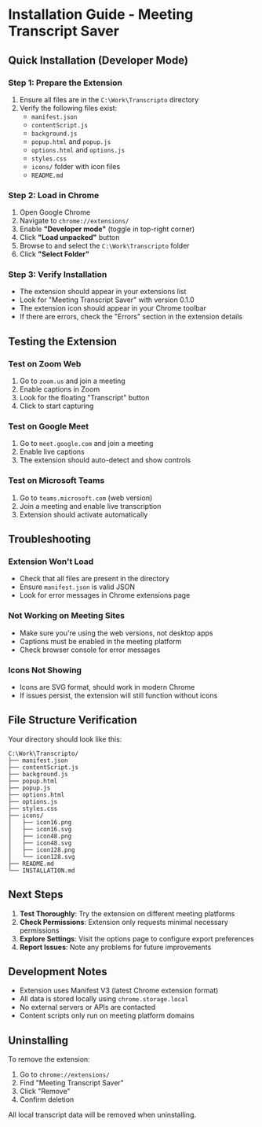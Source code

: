 # Installation Guide - Meeting Transcript Saver

## Quick Installation (Developer Mode)

### Step 1: Prepare the Extension
1. Ensure all files are in the `C:\Work\Transcripto` directory
2. Verify the following files exist:
   - `manifest.json`
   - `contentScript.js`
   - `background.js`
   - `popup.html` and `popup.js`
   - `options.html` and `options.js`
   - `styles.css`
   - `icons/` folder with icon files
   - `README.md`

### Step 2: Load in Chrome
1. Open Google Chrome
2. Navigate to `chrome://extensions/`
3. Enable **"Developer mode"** (toggle in top-right corner)
4. Click **"Load unpacked"** button
5. Browse to and select the `C:\Work\Transcripto` folder
6. Click **"Select Folder"**

### Step 3: Verify Installation
- The extension should appear in your extensions list
- Look for "Meeting Transcript Saver" with version 0.1.0
- The extension icon should appear in your Chrome toolbar
- If there are errors, check the "Errors" section in the extension details

## Testing the Extension

### Test on Zoom Web
1. Go to `zoom.us` and join a meeting
2. Enable captions in Zoom
3. Look for the floating "Transcript" button
4. Click to start capturing

### Test on Google Meet
1. Go to `meet.google.com` and join a meeting
2. Enable live captions
3. The extension should auto-detect and show controls

### Test on Microsoft Teams
1. Go to `teams.microsoft.com` (web version)
2. Join a meeting and enable live transcription
3. Extension should activate automatically

## Troubleshooting

### Extension Won't Load
- Check that all files are present in the directory
- Ensure `manifest.json` is valid JSON
- Look for error messages in Chrome extensions page

### Not Working on Meeting Sites
- Make sure you're using the web versions, not desktop apps
- Captions must be enabled in the meeting platform
- Check browser console for error messages

### Icons Not Showing
- Icons are SVG format, should work in modern Chrome
- If issues persist, the extension will still function without icons

## File Structure Verification

Your directory should look like this:
```
C:\Work\Transcripto/
├── manifest.json
├── contentScript.js
├── background.js
├── popup.html
├── popup.js
├── options.html
├── options.js
├── styles.css
├── icons/
│   ├── icon16.png
│   ├── icon16.svg
│   ├── icon48.png
│   ├── icon48.svg
│   ├── icon128.png
│   └── icon128.svg
├── README.md
└── INSTALLATION.md
```

## Next Steps

1. **Test Thoroughly**: Try the extension on different meeting platforms
2. **Check Permissions**: Extension only requests minimal necessary permissions
3. **Explore Settings**: Visit the options page to configure export preferences
4. **Report Issues**: Note any problems for future improvements

## Development Notes

- Extension uses Manifest V3 (latest Chrome extension format)
- All data is stored locally using `chrome.storage.local`
- No external servers or APIs are contacted
- Content scripts only run on meeting platform domains

## Uninstalling

To remove the extension:
1. Go to `chrome://extensions/`
2. Find "Meeting Transcript Saver"
3. Click "Remove"
4. Confirm deletion

All local transcript data will be removed when uninstalling.
